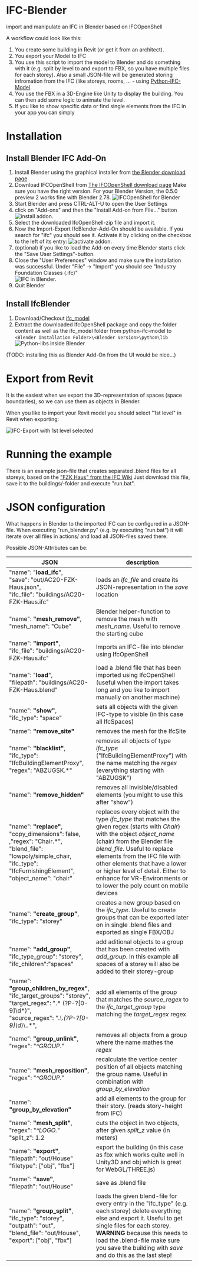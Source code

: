 # IFC-Blender
import and manipulate an IFC in Blender based on IFCOpenShell

A workflow could look like this:
1. You create some building in Revit (or get it from an architect).
1. You export your Model to IFC
1. You use this script to import the model to Blender and do something with it (e.g. split by level to and export to FBX, so you have multiple files for each storey). Also a small JSON-file will be generated storing infromation from the IFC (like storeys, rooms, ... - using [Python-IFC-Model](https://github.com/brean/python-ifc-model).
1. You use the FBX in a 3D-Engine like Unity to display the building. You can then add some logic to animate the level.
1. If you like to show specific data or find single elements from the IFC in your app you can simply

# Installation
## Install Blender IFC Add-On
1. Install Blender using the graphical installer from [the Blender download page](https://www.blender.org/download/)
1. Download IFCOpenShell from [The IFCOpenShell download page](http://ifcopenshell.org/)
   Make sure you have the right version. For your Blender Version, the 0.5.0 preview 2 works fine with Blender 2.78. ![IFCOpenShell for Blender](docs/images/blender_install_ifc.PNG?raw=true)
1. Start Blender and press CTRL-ALT-U to open the User Settings
1. click on "Add-ons" and then the "Install Add-on from File..." button
   ![install addon](docs/images/blender_install_addon.png?raw=true).
1. Select the downloaded IfcOpenShell-zip file and import it.
1. Now the Import-Export IfcBlender-Add-On should be available. If you search for "ifc" you should see it. Activate it by clicking on the checkbox to the left of its entry:
   ![activate addon](docs/images/blender_activate_addon.png?raw=true).
1. (optional) if you like to load the Add-on every time Blender starts click the "Save User Settings"-button.
1. Close the "User Preferences" window and make sure the installation was successful. Under "File" -> "Import" you should see "Industry Foundation Classes (.ifc)"<br/>
   ![IFC in Blender](docs/images/blender_start_ifc_addon.png?raw=true).
1. Quit Blender

## Install IfcBlender
1. Download/Checkout [ifc_model](https://github.com/brean/python-ifc-model)
1. Extract the downloaded IfcOpenShell package and copy the folder content as well as the ifc_model folder from python-ifc-model to `<Blender Installation Folder>\<Blender Version>\python\lib`
   ![Python-libs inside Blender](docs/images/ifc_model_path.png?raw=true)

(TODO: installing this as Blender Add-On from the UI would be nice...)

# Export from Revit
It is the easiest when we export the 3D-representation of spaces (space boundaries), so we can use them as objects in Blender.

When you like to import your Revit model you should select "1st level" in Revit when exporting:

![IFC-Export with 1st level selected](docs/images/ifc_export_revit_1st_level.png?raw=true)

# Running the example
There is an example json-file that creates separated .blend files for all storeys, based on the ["FZK Haus" from the IFC Wiki](http://www.ifcwiki.org/index.php?title=KIT_IFC_Examples)
Just download this file, save it to the buildings/-folder and execute "run.bat".

# JSON configuration
What happens in Blender to the imported IFC can be configured in a JSON-file. When executing "run_blender.py" (e.g. by executing "run.bat") it will iterate over all files in actions/ and load all JSON-files saved there.

Possible JSON-Attributes can be:

|JSON|description|
|---|---|
|"name": "**load_ifc**",<br/> "save": "out/AC20-FZK-Haus.json",<br/> "ifc_file": "buildings/AC20-FZK-Haus.ifc"|loads an *ifc_file* and create its JSON-representation in the *save* location|
|"name": **"mesh_remove"**, <br/>"mesh_name": "Cube"|Blender helper-function to remove the mesh with *mesh_name*. Useful to remove the starting cube|
|"name": **"import"**, <br/>"ifc_file": "buildings/AC20-FZK-Haus.ifc"|Imports an IFC-file into blender using IfcOpenShell|
|"name": "**load**",<br/>"filepath": "buildings/AC20-FZK-Haus.blend"|load a .blend file that has been imported using IfcOpenShell (useful when the import takes long and you like to import manually on another machine)|
|"name": **"show"**,<br/>"ifc_type": "space"|sets all objects with the given IFC-type to visible (in this case all IfcSpaces)|
|"name": **"remove_site"**|removes the mesh for the IfcSite|
|"name": **"blacklist"**,<br/>"ifc_type": "IfcBuildingElementProxy",<br/>"regex": "ABZUGSK.*"|removes all objects of type *ifc_type* ("IfcBuildingElementProxy") with the name matching the *regex* (everything starting with "ABZUGSK")|
|"name": **"remove_hidden"**|removes all invisible/disabled elements (you might to use this after "show")|
|"name": **"replace"**,<br/> "copy_dimensions": false,<br/>,"regex": "Chair.*",<br/> "blend_file": "lowpoly/simple_chair,<br/> "ifc_type": "IfcFurnishingElement",<br/>"object_name": "chair"|replaces every object with the type *ifc_type* that matches the given regex (starts with *Chair*) with the object *object_name* (chair) from the Blender file *blend_file*. Useful to replace elements from the IFC file with other elements that have a lower or higher level of detail. Either to enhance for VR-Environments or to lower the poly count on mobile devices|
|"name": **"create_group"**,<br/> "ifc_type": "storey"|creates a new group based on the *ifc_type*. Useful to create groups that can be exported later on in single .blend files and exported as single FBX/OBJ|
|"name": **"add_group"**,<br/> "ifc_type_group": "storey",<br/>"ifc_children":"spaces"|add aditional objects to a group that has been created with *add_group*. In this example all spaces of a storey will also be added to their storey-group|
|"name": **"group_children_by_regex"**,<br/>    "ifc_target_groups": "storey",<br/>"target_regex": ".* (?P<name>-?[0-9]\\d*)",<br/>"source_regex": ".*\\.(?P<name>-?[0-9]\\d*)\\..*",|add all elements of the group that matches the *source_regex* to the *ifc_target_group* type matching the *target_regex* regex|
|"name": **"group_unlink"**,<br/> "regex": "*^GROUP.*"|removes all objects from a group where the name mathes the *regex*|
|"name": **"mesh_reposition"**,<br/> "regex": "*^GROUP.*"|recalculate the vertice center position of all objects matching the group name. Useful in combination with *group_by_elevation*|
|"name": **"group_by_elevation"**|add all elements to the group for their story. (reads story-height from IFC)|
|"name": **"mesh_split"**,<br/> "regex": "*^LOGO.*"<br/>"split_z": 1.2|cuts the object in two objects, after given *split_z* value (in meters)|
|"name": **"export"**,<br/> "filepath": "out/House"<br/>"filetype": ["obj", "fbx"]|export the building (in this case as fbx which works quite well in Unity3D and obj which is great for WebGL/THREE.js)|
|"name": **"save"**,<br/> "filepath": "out/House"|save as .blend file|
|"name": **"group_split"**,<br/>"ifc_type": "storey",<br/>"outpath": "out",<br/>"blend_file": "out/House",<br/>"export": ["obj", "fbx"]|loads the given blend-file for every entry in the "ifc_type" (e.g. each storey) delete everything else and export it. Useful to get single files for each storey. **WARNING** because this needs to load the .blend-file make sure you save the building with *save* and do this as the last step!|
